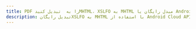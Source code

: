 ---title: PDF را به  تبدیل کنیدMHTML، XSLFO به MHTML مبدل رایگان یا Android SDKdescription: تبدیل رایگانXSLFO به MHTML با استفاده از Android Cloud APIs & SDK همچنین اسناد PDF را در Cloud ایجاد، ویرایش و رندر کنید.---